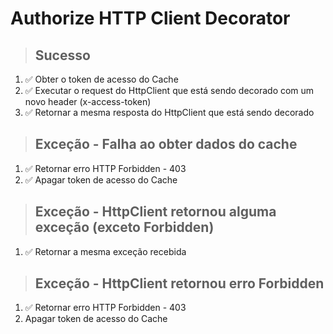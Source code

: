 # Authorize HTTP Client Decorator

> ## Sucesso

1. ✅ Obter o token de acesso do Cache
2. ✅ Executar o request do HttpClient que está sendo decorado com um novo header (x-access-token)
3. ✅ Retornar a mesma resposta do HttpClient que está sendo decorado

> ## Exceção - Falha ao obter dados do cache

1. ✅ Retornar erro HTTP Forbidden - 403
2. ✅ Apagar token de acesso do Cache

> ## Exceção - HttpClient retornou alguma exceção (exceto Forbidden)

1. ✅ Retornar a mesma exceção recebida

> ## Exceção - HttpClient retornou erro Forbidden

1. ✅ Retornar erro HTTP Forbidden - 403
2. Apagar token de acesso do Cache
